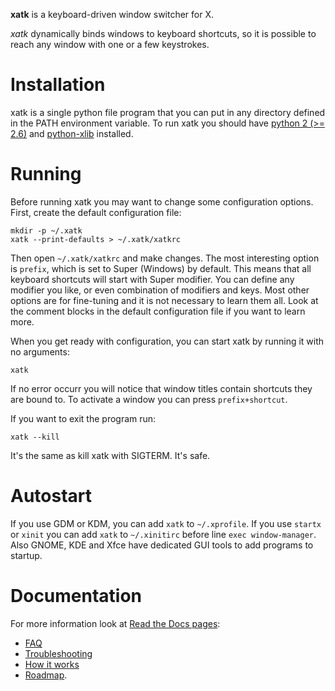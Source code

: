 __xatk__ is a keyboard-driven window switcher for X.

_xatk_ dynamically binds windows to keyboard shortcuts, so it is
possible to reach any window with one or a few keystrokes.

# Installation

xatk is a single python file program that you can put in any directory
defined in the PATH environment variable. To run xatk you should have
[python 2 (>= 2.6)](http://www.python.org) and
[python-xlib](http://python-xlib.sourceforge.net/) installed.

# Running

Before running xatk you may want to change some configuration options.
First, create the default configuration file:

    mkdir -p ~/.xatk
    xatk --print-defaults > ~/.xatk/xatkrc

Then open `~/.xatk/xatkrc` and make changes. The most interesting
option is `prefix`, which is set to Super (Windows) by default. This
means that all keyboard shortcuts will start with Super modifier. You
can define any modifier you like, or even combination of modifiers and
keys. Most other options are for fine-tuning and it is not necessary
to learn them all. Look at the comment blocks in the default
configuration file if you want to learn more.

When you get ready with configuration, you can start xatk by running
it with no arguments:

    xatk

If no error occurr you will notice that window titles contain
shortcuts they are bound to. To activate a window you can press
`prefix+shortcut`.

If you want to exit the program run:

    xatk --kill

It's the same as kill xatk with SIGTERM. It's safe.

# Autostart

If you use GDM or KDM, you can add `xatk` to `~/.xprofile`. If you use
`startx` or `xinit` you can add `xatk` to `~/.xinitirc` before line
`exec window-manager`. Also GNOME, KDE and Xfce have dedicated GUI
tools to add programs to startup.

# Documentation

For more information look at [Read the Docs pages](http://xatk.readthedocs.org/en/latest/README/):

 * [FAQ](FAQ.md)
 * [Troubleshooting](Troubleshooting.md)
 * [How it works](HowItWorks.md)
 * [Roadmap](Roadmap.md).
